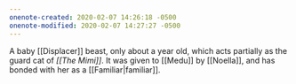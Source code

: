 ```yaml
---
onenote-created: 2020-02-07 14:26:18 -0500
onenote-modified: 2020-02-07 14:27:27 -0500
---
```


A baby [[Displacer]] beast, only about a year old, which acts partially as the guard cat of *[[The Mimi]]*. It was given to [[Medu]] by [[Noella]], and has bonded with her as a [[Familiar|familiar]].
